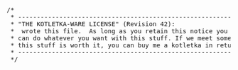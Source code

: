 <pre>
/*
 * ----------------------------------------------------------------------------
 * "THE KOTLETKA-WARE LICENSE" (Revision 42):
 * <mail@Foobar64.ME, ale@Songbee.NET, peer@Omck.WS> wrote this file.  As long as you retain this notice you
 * can do whatever you want with this stuff. If we meet some day, and you think
 * this stuff is worth it, you can buy me a kotletka in return.   @iamale @foobar64 @PeerRails
 * ----------------------------------------------------------------------------
 */
</pre>